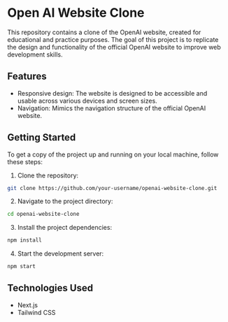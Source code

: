 # Open AI Website Clone

This repository contains a clone of the OpenAI website, created for educational and practice purposes. The goal of this project is to replicate the design and functionality of the official OpenAI website to improve web development skills.

## Features

- Responsive design: The website is designed to be accessible and usable across various devices and screen sizes.
- Navigation: Mimics the navigation structure of the official OpenAI website.

## Getting Started

To get a copy of the project up and running on your local machine, follow these steps:

1. Clone the repository:

```bash
git clone https://github.com/your-username/openai-website-clone.git
```

2. Navigate to the project directory:

```bash
cd openai-website-clone
```

3. Install the project dependencies:

```bash
npm install
```

4. Start the development server:

```bash
npm start
```

## Technologies Used

- Next.js
- Tailwind CSS

